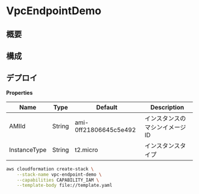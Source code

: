 # VpcEndpointDemo

## 概要
## 構成
## デプロイ

**Properties**

|Name|Type|Default|Description|
|--|--|--|--|
|AMIId|String|ami-0ff21806645c5e492|インスタンスのマシンイメージID|
|InstanceType|String|t2.micro|インスタンスタイプ|

```sh
aws cloudformation create-stack \
    --stack-name vpc-endpoint-demo \
    --capabilities CAPABILITY_IAM \
    --template-body file://template.yaml
```
